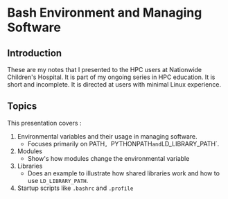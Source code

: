 # Bash Environment and Managing Software
## Introduction
These are my notes that I presented to the HPC users at Nationwide Children's Hospital. 
It is part of my ongoing series in HPC education.
It is short and incomplete.
It is directed at users with minimal Linux experience.

## Topics
This presentation covers : 
1. Environmental variables and their usage in managing software.
    * Focuses primarily on PATH`, `PYTHONPATH` and `LD_LIBRARY_PATH`. 
2. Modules
    * Show's how modules change the environmental variable
3. Libraries
    * Does an example to illustrate how shared libraries work and how to use `LD_LIBRARY_PATH`. 
4. Startup scripts like `.bashrc` and `.profile`
